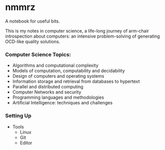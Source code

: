 # nmmrz
A notebook for useful bits.

This is my notes in computer science, a life-long journey of arm-chair introspection about computers: an intensive problem-solving of generating OCD-like quality solutions.

### Computer Science Topics:
- Algorithms and computational complexity
- Models of computation, computability and decidability
- Design of computers and operating systems
- Information storage and retrieval from databases to hypertext
- Parallel and distributed computing
- Computer Networks and security
- Programming languages and methodologies
- Artificial Intelligence: techniques and challenges

### Setting Up
- Tools
	- Linux
	- Git
	- Editor
